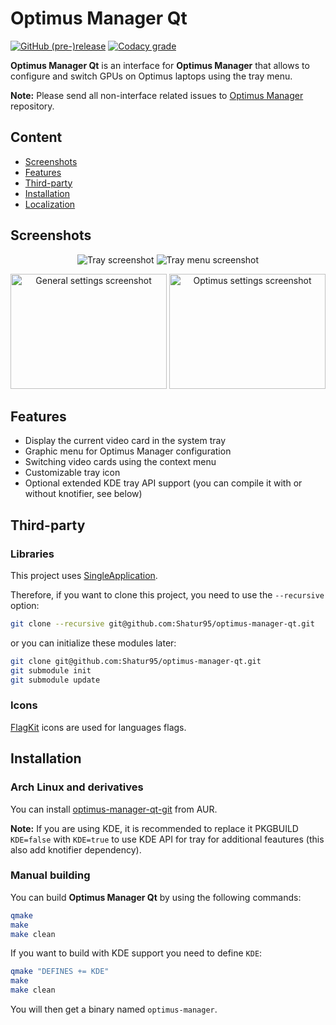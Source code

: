 # Optimus Manager Qt

[![GitHub (pre-)release](https://img.shields.io/github/release/Shatur95/optimus-manager-qt/all.svg)](https://github.com/Shatur95/optimus-manager-qt/releases)
[![Codacy grade](https://img.shields.io/codacy/grade/5cd6782b094743eaa6fe35bc20650914.svg)](https://app.codacy.com/project/Shatur95/optimus-manager-qt/dashboard)

**Optimus Manager Qt** is an interface for **Optimus Manager** that allows to configure and switch GPUs on Optimus laptops using the tray menu.

**Note:** Please send all non-interface related issues to [Optimus Manager](https://github.com/Askannz/optimus-manager) repository.

## Content

-   [Screenshots](#screenshots)
-   [Features](#features)
-   [Third-party](#third-party)
-   [Installation](#installation)
-   [Localization](#localization)

## Screenshots

<p align="center">
  <img src="https://raw.githubusercontent.com/Shatur95/optimus-manager-qt/master/dist/screenshots/tray.png" alt="Tray screenshot"/>
  <img src="https://raw.githubusercontent.com/Shatur95/optimus-manager-qt/master/dist/screenshots/tray-menu.png" alt="Tray menu screenshot"/>
</p>
<p align="center">
  <img src="https://raw.githubusercontent.com/Shatur95/optimus-manager-qt/master/dist/screenshots/settings-general.png" width="250px" height="184px" alt="General settings screenshot"/>
  <img src="https://raw.githubusercontent.com/Shatur95/optimus-manager-qt/master/dist/screenshots/settings-optimus.png" width="250px" height="184px" alt="Optimus settings screenshot"/>
</p>

## Features

-   Display the current video card in the system tray
-   Graphic menu for Optimus Manager configuration
-   Switching video cards using the context menu
-   Customizable tray icon
-   Optional extended KDE tray API support (you can compile it with or without knotifier, see below)

## Third-party

### Libraries

This project uses [SingleApplication](https://github.com/itay-grudev/SingleApplication).

Therefore, if you want to clone this project, you need to use the `--recursive` option: 

```bash
git clone --recursive git@github.com:Shatur95/optimus-manager-qt.git
```

or you can initialize these modules later:

```bash
git clone git@github.com:Shatur95/optimus-manager-qt.git
git submodule init
git submodule update
```

### Icons

[FlagKit](https://github.com/madebybowtie/FlagKit "Beautiful flag icons for usage in apps and on the web") icons are used for languages flags.

## Installation

### Arch Linux and derivatives

You can install [optimus-manager-qt-git](https://aur.archlinux.org/packages/optimus-manager-qt-git) from AUR.

**Note:** If you are using KDE, it is recommended to replace it PKGBUILD `KDE=false` with `KDE=true` to use KDE API for tray for additional feautures (this also add knotifier dependency).

### Manual building

You can build **Optimus Manager Qt** by using the following commands:

```bash
qmake
make
make clean
```

If you want to build with KDE support you need to define `KDE`:

```bash
qmake "DEFINES += KDE"
make
make clean
```

You will then get a binary named `optimus-manager`.
